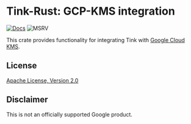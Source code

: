 # Tink-Rust: GCP-KMS integration

[![Docs](https://img.shields.io/badge/docs-rust-brightgreen?style=for-the-badge)](https://docs.rs/tink-gcpkms)
![MSRV](https://img.shields.io/badge/rustc-1.65+-yellow?style=for-the-badge)

This crate provides functionality for integrating Tink with [Google Cloud KMS](https://cloud.google.com/kms/docs/quickstart).

## License

[Apache License, Version 2.0](http://www.apache.org/licenses/LICENSE-2.0)

## Disclaimer

This is not an officially supported Google product.
